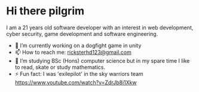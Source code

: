 # Hi there pilgrim

I am a 21 years old software developer with an interest in web development, cyber security, game development and software engineering.

- 🔭 I’m currently working on a dogfight game in unity
- 📫 How to reach me: ricksterhd123@gmail.com
- 🌱 I’m studying BSc (Hons) computer science but in my spare time I like to read, skate or study mathematics.
- ⚡ Fun fact: I was 'exilepilot' in the sky warriors team https://www.youtube.com/watch?v=ZdrJb8i1Xkw
